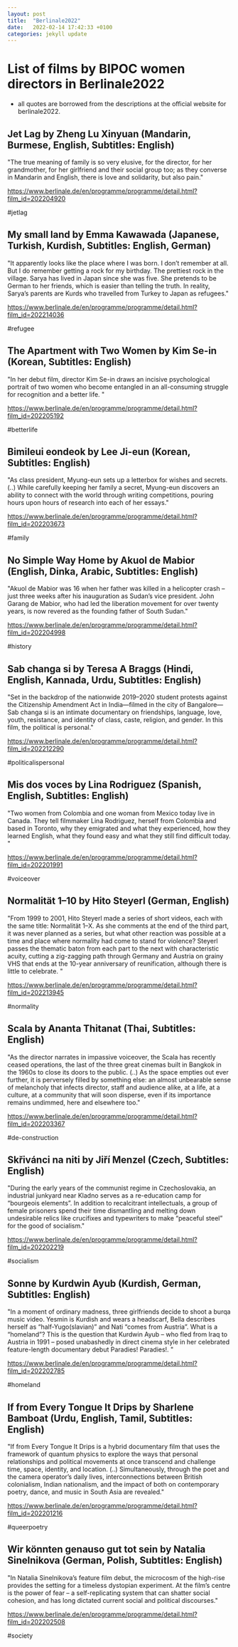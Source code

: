 ```yaml
---
layout: post
title:  "Berlinale2022"
date:   2022-02-14 17:42:33 +0100
categories: jekyll update
---
```


# List of films by BIPOC women directors in Berlinale2022
- all quotes are borrowed from the descriptions at the official website for berlinale2022.

## Jet Lag by Zheng Lu Xinyuan (Mandarin,  Burmese,  English,  Subtitles: English)
"The true meaning of family is so very elusive, for the director, for her grandmother, for her girlfriend and their social group too; as they converse in Mandarin and English, there is love and solidarity, but also pain."

https://www.berlinale.de/en/programme/programme/detail.html?film_id=202204920


#jetlag 

## My small land by Emma Kawawada  (Japanese,  Turkish,  Kurdish,  Subtitles: English,  German)
"It apparently looks like the place where I was born. I don’t remember at all. But I do remember getting a rock for my birthday. The prettiest rock in the village. Sarya has lived in Japan since she was five. She pretends to be German to her friends, which is easier than telling the truth. In reality, Sarya’s parents are Kurds who travelled from Turkey to Japan as refugees."

https://www.berlinale.de/en/programme/programme/detail.html?film_id=202214036


#refugee

## The Apartment with Two Women by Kim Se-in (Korean,  Subtitles: English)
"In her debut film, director Kim Se-in draws an incisive psychological portrait of two women who become entangled in an all-consuming struggle for recognition and a better life. "

https://www.berlinale.de/en/programme/programme/detail.html?film_id=202205192


#betterlife

## Bimileui eondeok by Lee Ji-eun (Korean,  Subtitles: English)
"As class president, Myung-eun sets up a letterbox for wishes and secrets. (..) While carefully keeping her family a secret, Myung-eun discovers an ability to connect with the world through writing competitions, pouring hours upon hours of research into each of her essays."

https://www.berlinale.de/en/programme/programme/detail.html?film_id=202203673


#family
 
## No Simple Way Home by Akuol de Mabior (English,  Dinka,  Arabic,  Subtitles: English)
"Akuol de Mabior was 16 when her father was killed in a helicopter crash – just three weeks after his inauguration as Sudan’s vice president. John Garang de Mabior, who had led the liberation movement for over twenty years, is now revered as the founding father of South Sudan."

https://www.berlinale.de/en/programme/programme/detail.html?film_id=202204998


#history 

## Sab changa si by Teresa A Braggs (Hindi,  English,  Kannada,  Urdu,  Subtitles: English)
"Set in the backdrop of the nationwide 2019–2020 student protests against the Citizenship Amendment Act in India—filmed in the city of Bangalore—Sab changa si is an intimate documentary on friendships, language, love, youth, resistance, and identity of class, caste, religion, and gender. In this film, the political is personal."

https://www.berlinale.de/en/programme/programme/detail.html?film_id=202212290


#politicalispersonal

## Mis dos voces by Lina Rodriguez (Spanish,  English,  Subtitles: English)
"Two women from Colombia and one woman from Mexico today live in Canada. They tell filmmaker Lina Rodriguez, herself from Colombia and based in Toronto, why they emigrated and what they experienced, how they learned English, what they found easy and what they still find difficult today. "

https://www.berlinale.de/en/programme/programme/detail.html?film_id=202201991


#voiceover

## Normalität 1–10 by Hito Steyerl (German,  English)
"From 1999 to 2001, Hito Steyerl made a series of short videos, each with the same title: Normalität 1–X. As she comments at the end of the third part, it was never planned as a series, but what other reaction was possible at a time and place where normality had come to stand for violence? Steyerl passes the thematic baton from each part to the next with characteristic acuity, cutting a zig-zagging path through Germany and Austria on grainy VHS that ends at the 10-year anniversary of reunification, although there is little to celebrate. "

https://www.berlinale.de/en/programme/programme/detail.html?film_id=202213945


#normality

## Scala by Ananta Thitanat (Thai,  Subtitles: English)
"As the director narrates in impassive voiceover, the Scala has recently ceased operations, the last of the three great cinemas built in Bangkok in the 1960s to close its doors to the public. (..) As the space empties out ever further, it is perversely filled by something else: an almost unbearable sense of melancholy that infects director, staff and audience alike, at a life, at a culture, at a community that will soon disperse, even if its importance remains undimmed, here and elsewhere too."

https://www.berlinale.de/en/programme/programme/detail.html?film_id=202203367


#de-construction

## Skřivánci na niti by Jiří Menzel (Czech,  Subtitles: English)
"During the early years of the communist regime in Czechoslovakia, an industrial junkyard near Kladno serves as a re-education camp for “bourgeois elements”. In addition to recalcitrant intellectuals, a group of female prisoners spend their time dismantling and melting down undesirable relics like crucifixes and typewriters to make “peaceful steel” for the good of socialism."

https://www.berlinale.de/en/programme/programme/detail.html?film_id=202202219


#socialism

## Sonne by Kurdwin Ayub (Kurdish,  German,  Subtitles: English)
"In a moment of ordinary madness, three girlfriends decide to shoot a burqa music video. Yesmin is Kurdish and wears a headscarf, Bella describes herself as “half-Yugo(slavian)” and Nati “comes from Austria”. 
What is a “homeland”? This is the question that Kurdwin Ayub – who fled from Iraq to Austria in 1991 – posed unabashedly in direct cinema style in her celebrated feature-length documentary debut Paradies! Paradies!. "

https://www.berlinale.de/en/programme/programme/detail.html?film_id=202202785


#homeland

## If from Every Tongue It Drips by Sharlene Bamboat (Urdu,  English,  Tamil,  Subtitles: English)
"If from Every Tongue It Drips is a hybrid documentary film that uses the framework of quantum physics to explore the ways that personal relationships and political movements at once transcend and challenge time, space, identity, and location. (..) Simultaneously, through the poet and the camera operator’s daily lives, interconnections between British colonialism, Indian nationalism, and the impact of both on contemporary poetry, dance, and music in South Asia are revealed." 

https://www.berlinale.de/en/programme/programme/detail.html?film_id=202201216


#queerpoetry

## Wir könnten genauso gut tot sein by Natalia Sinelnikova (German,  Polish,  Subtitles: English) 
"In Natalia Sinelnikova’s feature film debut, the microcosm of the high-rise provides the setting for a timeless dystopian experiment. At the film’s centre is the power of fear – a self-replicating system that can shatter social cohesion, and has long dictated current social and political discourses."

https://www.berlinale.de/en/programme/programme/detail.html?film_id=202202508


#society
